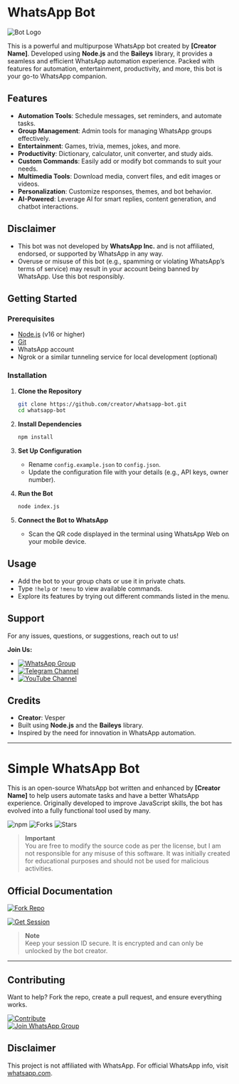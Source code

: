 # WhatsApp Bot

![Bot Logo](https://files.catbox.moe/lk6ujc.webp)

This is a powerful and multipurpose WhatsApp bot created by **[Creator Name]**. Developed using **Node.js** and the **Baileys** library, it provides a seamless and efficient WhatsApp automation experience. Packed with features for automation, entertainment, productivity, and more, this bot is your go-to WhatsApp companion.

## Features

- **Automation Tools**: Schedule messages, set reminders, and automate tasks.
- **Group Management**: Admin tools for managing WhatsApp groups effectively.
- **Entertainment**: Games, trivia, memes, jokes, and more.
- **Productivity**: Dictionary, calculator, unit converter, and study aids.
- **Custom Commands**: Easily add or modify bot commands to suit your needs.
- **Multimedia Tools**: Download media, convert files, and edit images or videos.
- **Personalization**: Customize responses, themes, and bot behavior.
- **AI-Powered**: Leverage AI for smart replies, content generation, and chatbot interactions.

## Disclaimer

- This bot was not developed by **WhatsApp Inc.** and is not affiliated, endorsed, or supported by WhatsApp in any way.
- Overuse or misuse of this bot (e.g., spamming or violating WhatsApp’s terms of service) may result in your account being banned by WhatsApp. Use this bot responsibly.

## Getting Started

### Prerequisites

- [Node.js](https://nodejs.org) (v16 or higher)
- [Git](https://git-scm.com)
- WhatsApp account
- Ngrok or a similar tunneling service for local development (optional)

### Installation

1. **Clone the Repository**
    ```bash
    git clone https://github.com/creator/whatsapp-bot.git
    cd whatsapp-bot
    ```

2. **Install Dependencies**
    ```bash
    npm install
    ```

3. **Set Up Configuration**
    - Rename `config.example.json` to `config.json`.
    - Update the configuration file with your details (e.g., API keys, owner number).

4. **Run the Bot**
    ```bash
    node index.js
    ```

5. **Connect the Bot to WhatsApp**
    - Scan the QR code displayed in the terminal using WhatsApp Web on your mobile device.

## Usage

- Add the bot to your group chats or use it in private chats.
- Type `!help` or `!menu` to view available commands.
- Explore its features by trying out different commands listed in the menu.

## Support

For any issues, questions, or suggestions, reach out to us!

**Join Us:**
- [![WhatsApp Group](https://img.shields.io/badge/Join_WhatsApp_Group-25D366?style=for-the-badge&logo=whatsapp&logoColor=white)](https://chat.whatsapp.com/KGvpmV0rmuEIuYboaDL3xD)
- [![Telegram Channel](https://img.shields.io/badge/Join_Telegram_Channel-2CA5E0?style=for-the-badge&logo=telegram&logoColor=white)](https://t.me/NyxelTech)
- [![YouTube Channel](https://img.shields.io/badge/Subscribe_YouTube-FF0000?style=for-the-badge&logo=youtube&logoColor=white)](https://youtube.com/@nyxeltech?si=pMPcYTQd1CmuKOFx)

## Credits

- **Creator**: Vesper
- Built using **Node.js** and the **Baileys** library.
- Inspired by the need for innovation in WhatsApp automation.

---

# Simple WhatsApp Bot

This is an open-source WhatsApp bot written and enhanced by **[Creator Name]** to help users automate tasks and have a better WhatsApp experience. Originally developed to improve JavaScript skills, the bot has evolved into a fully functional tool used by many.

![npm](https://img.shields.io/npm/dm/whatsapp-utils)
![Forks](https://img.shields.io/github/forks/[creator]/whatsapp-bot?style=social)
![Stars](https://img.shields.io/github/stars/[creator]/whatsapp-bot?style=social)

> **Important**  
> You are free to modify the source code as per the license, but I am not responsible for any misuse of this software. It was initially created for educational purposes and should not be used for malicious activities.

## Official Documentation

[![Fork Repo](https://img.shields.io/badge/Fork_Repo-black?style=for-the-badge&logo=github&logoColor=white)](https://github.com/[creator]/whatsapp-bot/fork)

[![Get Session](https://img.shields.io/badge/Get_Session-black?style=for-the-badge&logo=whatsapp&logoColor=white)](https://bit.ly/session-link)

> **Note**  
> Keep your session ID secure. It is encrypted and can only be unlocked by the bot creator.

---

## Contributing

Want to help? Fork the repo, create a pull request, and ensure everything works.

[![Contribute](https://img.shields.io/badge/CONTRIBUTE-black?style=for-the-badge&logo=github&logoColor=white)](https://github.com/[creator]/whatsapp-bot/blob/master/.github/contributing.md)  
[![Join WhatsApp Group](https://img.shields.io/badge/Join_WhatsApp-black?style=for-the-badge&logo=whatsapp&logoColor=white)](https://chat.whatsapp.com/GroupLink)

## Disclaimer

This project is not affiliated with WhatsApp. For official WhatsApp info, visit [whatsapp.com](https://whatsapp.com).
